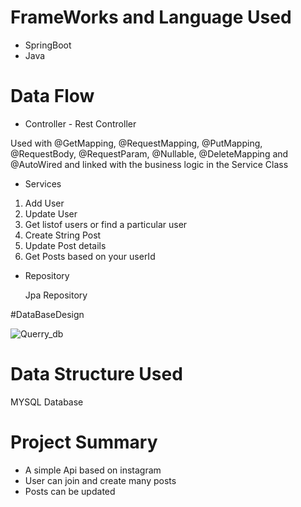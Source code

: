 # FrameWorks and Language Used
* SpringBoot
* Java

# Data Flow
* Controller - Rest Controller

Used with @GetMapping, @RequestMapping, @PutMapping, @RequestBody, @RequestParam, @Nullable, @DeleteMapping and @AutoWired and linked with the business logic in the Service Class


* Services

1. Add User
2. Update User
3. Get listof users or find a particular user
4. Create String Post
5. Update Post details
6. Get Posts based on your userId

* Repository

  Jpa Repository
  
#DataBaseDesign

![Querry_db](https://user-images.githubusercontent.com/93002372/222972535-4569414b-3282-46f7-ab19-b3adfa88c982.png)
  
# Data Structure Used

MYSQL Database

# Project Summary

* A simple Api based on instagram
* User can join and create many posts
* Posts can be updated
